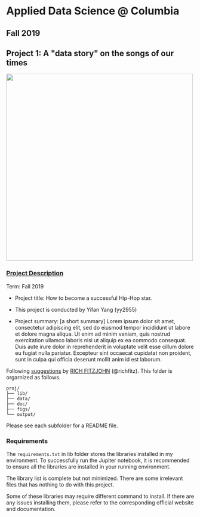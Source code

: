 # Applied Data Science @ Columbia
## Fall 2019
## Project 1: A "data story" on the songs of our times

<img src="figs/title1.jpeg" width="500">

### [Project Description](doc/)
Term: Fall 2019

+ Project title: How to become a successful Hip-Hop star.
+ This project is conducted by Yifan Yang (yy2955)

+ Project summary: [a short summary] Lorem ipsum dolor sit amet, consectetur adipiscing elit, sed do eiusmod tempor incididunt ut labore et dolore magna aliqua. Ut enim ad minim veniam, quis nostrud exercitation ullamco laboris nisi ut aliquip ex ea commodo consequat. Duis aute irure dolor in reprehenderit in voluptate velit esse cillum dolore eu fugiat nulla pariatur. Excepteur sint occaecat cupidatat non proident, sunt in culpa qui officia deserunt mollit anim id est laborum.

Following [suggestions](http://nicercode.github.io/blog/2013-04-05-projects/) by [RICH FITZJOHN](http://nicercode.github.io/about/#Team) (@richfitz). This folder is orgarnized as follows.

```
proj/
├── lib/
├── data/
├── doc/
├── figs/
└── output/
```

Please see each subfolder for a README file.



### Requirements

The `requirements.txt` in lib folder stores the libraries installed in my environment. To successfully run the Jupiter notebook, it is recommended to ensure all the libraries are installed in your running environment.

The library list is complete but not minimized. There are some irrelevant files that has nothing to do with this project.

Some of these libraries may require different command to install. If there are any issues installing them, please refer to the corresponding official website and documentation.

